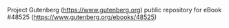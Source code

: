 Project Gutenberg (https://www.gutenberg.org) public repository for
eBook #48525 (https://www.gutenberg.org/ebooks/48525)
